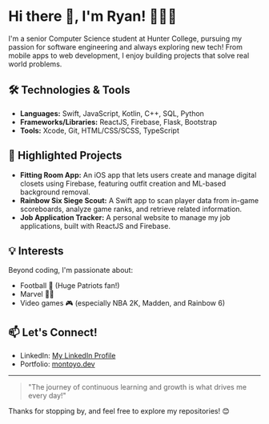 # Hi there 👋, I'm Ryan! 👨🏻‍💻

I'm a senior Computer Science student at Hunter College, pursuing my passion for software engineering and always exploring new tech! From mobile apps to web development, I enjoy building projects that solve real world problems.

## 🛠️ Technologies & Tools
- **Languages:** Swift, JavaScript, Kotlin, C++, SQL, Python
- **Frameworks/Libraries:** ReactJS, Firebase, Flask, Bootstrap
- **Tools:** Xcode, Git, HTML/CSS/SCSS, TypeScript

## 🌟 Highlighted Projects
- **Fitting Room App:** An iOS app that lets users create and manage digital closets using Firebase, featuring outfit creation and ML-based background removal.
- **Rainbow Six Siege Scout:** A Swift app to scan player data from in-game scoreboards, analyze game ranks, and retrieve related information.
- **Job Application Tracker:** A personal website to manage my job applications, built with ReactJS and Firebase.

## 💡 Interests
Beyond coding, I'm passionate about:
- Football 🏈 (Huge Patriots fan!)
- Marvel 🦸‍♂️
- Video games 🎮 (especially NBA 2K, Madden, and Rainbow 6)

## 📫 Let's Connect!
- LinkedIn: [My LinkedIn Profile](https://www.linkedin.com/in/ryan-montoyo/)
- Portfolio: [montoyo.dev](https://montoyo.dev/)

---

> "The journey of continuous learning and growth is what drives me every day!" 

Thanks for stopping by, and feel free to explore my repositories! 😊
